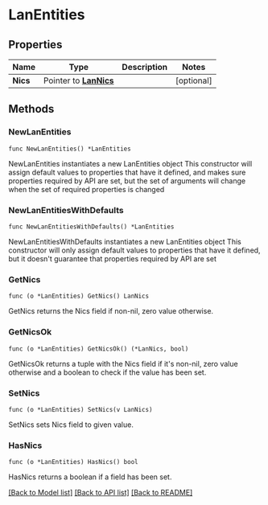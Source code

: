 # LanEntities

## Properties

Name | Type | Description | Notes
------------ | ------------- | ------------- | -------------
**Nics** | Pointer to [**LanNics**](LanNics.md) |  | [optional] 

## Methods

### NewLanEntities

`func NewLanEntities() *LanEntities`

NewLanEntities instantiates a new LanEntities object
This constructor will assign default values to properties that have it defined,
and makes sure properties required by API are set, but the set of arguments
will change when the set of required properties is changed

### NewLanEntitiesWithDefaults

`func NewLanEntitiesWithDefaults() *LanEntities`

NewLanEntitiesWithDefaults instantiates a new LanEntities object
This constructor will only assign default values to properties that have it defined,
but it doesn't guarantee that properties required by API are set

### GetNics

`func (o *LanEntities) GetNics() LanNics`

GetNics returns the Nics field if non-nil, zero value otherwise.

### GetNicsOk

`func (o *LanEntities) GetNicsOk() (*LanNics, bool)`

GetNicsOk returns a tuple with the Nics field if it's non-nil, zero value otherwise
and a boolean to check if the value has been set.

### SetNics

`func (o *LanEntities) SetNics(v LanNics)`

SetNics sets Nics field to given value.

### HasNics

`func (o *LanEntities) HasNics() bool`

HasNics returns a boolean if a field has been set.


[[Back to Model list]](../README.md#documentation-for-models) [[Back to API list]](../README.md#documentation-for-api-endpoints) [[Back to README]](../README.md)


